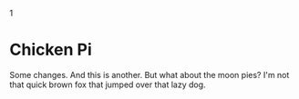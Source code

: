 1
# Chicken Pi
Some changes.
And this is another.
But what about the moon pies?
I'm not that quick brown fox that jumped over that lazy dog.
